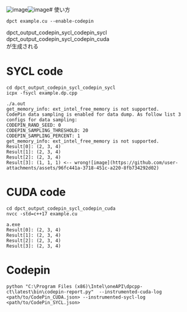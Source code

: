 ![image](https://github.com/user-attachments/assets/44f6fa05-4a55-4683-9d2f-23524fe1e790)![image](https://github.com/user-attachments/assets/da923d00-08ae-4b6c-98e9-2c7d8c7469db)# 使い方
```
dpct example.cu --enable-codepin
```

dpct_output_codepin_sycl_codepin_sycl  
dpct_output_codepin_sycl_codepin_cuda  
が生成される

# SYCL code
```
cd dpct_output_codepin_sycl_codepin_sycl
icpx -fsycl example.dp.cpp

./a.out
get_memory_info: ext_intel_free_memory is not supported.
CodePin data sampling is enabled for data dump. As follow list 3 configs for data sampling:
CODEPIN_RAND_SEED: 0
CODEPIN_SAMPLING_THRESHOLD: 20
CODEPIN_SAMPLING_PERCENT: 1
get_memory_info: ext_intel_free_memory is not supported.
Result[0]: (2, 3, 4)
Result[1]: (2, 3, 4)
Result[2]: (2, 3, 4)
Result[3]: (1, 1, 1) <-- wrong![image](https://github.com/user-attachments/assets/96fc441a-3718-451c-a220-8fb734292d02)
```

# CUDA code
```
cd dpct_output_codepin_sycl_codepin_cuda
nvcc -std=c++17 example.cu

a.exe
Result[0]: (2, 3, 4)
Result[1]: (2, 3, 4)
Result[2]: (2, 3, 4)
Result[3]: (2, 3, 4)
```

# Codepin
```
python "C:\Program Files (x86)\Intel\oneAPI\dpcpp-ct\latest\bin\codepin-report.py"  --instrumented-cuda-log <path/to/CodePin_CUDA.json> --instrumented-sycl-log <path/to/CodePin_SYCL.json>
```
